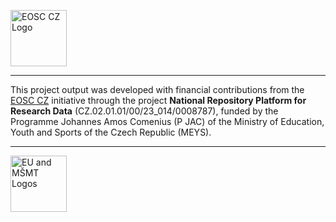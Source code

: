 <p align="left">
  <img src="https://webcentrum.muni.cz/media/3831863/seda_eosc.png" alt="EOSC CZ Logo" height="90">
</p>

---

This project output was developed with financial contributions from the [EOSC CZ](https://www.eosc.cz/projekty/narodni-podpora-pro-eosc) initiative through the project **National Repository Platform for Research Data** (CZ.02.01.01/00/23_014/0008787), funded by the Programme Johannes Amos Comenius (P JAC) of the Ministry of Education, Youth and Sports of the Czech Republic (MEYS).

---

<p align="left">
  <img src="https://webcentrum.muni.cz/media/3832168/seda_eu-msmt_eng.png" alt="EU and MŠMT Logos" height="90">
</p>
